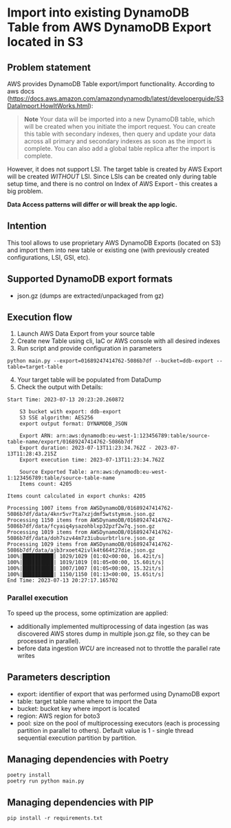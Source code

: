 # Import into existing DynamoDB Table from AWS DynamoDB Export located in S3

## Problem statement

AWS provides DynamoDB Table export/import functionality.
According to aws docs (https://docs.aws.amazon.com/amazondynamodb/latest/developerguide/S3DataImport.HowItWorks.html):

> **Note**
> Your data will be imported into a new DynamoDB table, which will be created when you initiate the import request. You can create this table with secondary indexes, then query and update your data across all primary and secondary indexes as soon as the import is complete. You can also add a global table replica after the import is complete.

However, it does not support LSI. The target table is created by AWS Export will be created *WITHOUT* LSI. 
Since LSIs can be created only during table setup time, and there is no control on Index of AWS Export - this creates a big problem.

**Data Access patterns will differ or will break the app logic.**

## Intention

This tool allows to use proprietary AWS DynamoDB Exports (located on S3) and import them into new table or existing one (with previously created configurations, LSI, GSI, etc).

## Supported DynamoDB export formats

- json.gz (dumps are extracted/unpackaged from gz)

## Execution flow

1. Launch AWS Data Export from your source table
2. Create new Table using cli, IaC or AWS console with all desired indexes
3. Run script and provide configuration in parameters
```shell
python main.py --export=01689247414762-5086b7df --bucket=ddb-export --table=target-table
```
4. Your target table will be populated from DataDump
5. Check the output with Details:

```shell
Start Time: 2023-07-13 20:23:20.260872

    S3 bucket with export: ddb-export
    S3 SSE algorithm: AES256
    export output format: DYNAMODB_JSON
    
    Export ARN: arn:aws:dynamodb:eu-west-1:123456789:table/source-table-name/export/01689247414762-5086b7df
    Export duration: 2023-07-13T11:23:34.762Z - 2023-07-13T11:28:43.215Z
    Export execution time: 2023-07-13T11:23:34.762Z
    
    Source Exported Table: arn:aws:dynamodb:eu-west-1:123456789:table/source-table-name
    Items count: 4205
    
Items count calculated in export chunks: 4205

Processing 1007 items from AWSDynamoDB/01689247414762-5086b7df/data/4knr5vr7ta7xzjdmf5wtstymsm.json.gz
Processing 1150 items from AWSDynamoDB/01689247414762-5086b7df/data/fcyaiq4ysazohblxp32pzf2w7q.json.gz
Processing 1019 items from AWSDynamoDB/01689247414762-5086b7df/data/doh7szv44m7z3iubuurbtrlsre.json.gz
Processing 1029 items from AWSDynamoDB/01689247414762-5086b7df/data/ajb3rxoet42ivlk4t664t27die.json.gz
100%|██████████| 1029/1029 [01:02<00:00, 16.42it/s]
100%|██████████| 1019/1019 [01:05<00:00, 15.60it/s]
100%|██████████| 1007/1007 [01:05<00:00, 15.32it/s]
100%|██████████| 1150/1150 [01:13<00:00, 15.65it/s]
End Time: 2023-07-13 20:27:17.165702
```

### Parallel execution
To speed up the process, some optimization are applied:
- additionally implemented multiprocessing of data ingestion (as was discovered AWS stores dump in multiple json.gz file, so they can be processed in parallel).
- before data ingestion *WCU* are increased not to throttle the parallel rate writes

## Parameters description

- export: identifier of export that was performed using DynamoDB export
- table: target table name where to import the Data
- bucket: bucket key where import is located
- region: AWS region for boto3
- pool: size on the pool of multiprocessing executors (each is processing partition in parallel to others). Default value is 1 - single thread sequential execution partition by partition. 

## Managing dependencies with Poetry

```shell
poetry install
poetry run python main.py             
```

## Managing dependencies with PIP

```shell
pip install -r requirements.txt
```
